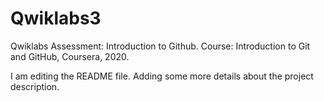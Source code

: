 # Qwiklabs3
Qwiklabs Assessment: Introduction to Github. Course: Introduction to Git and GitHub, Coursera, 2020.

I am editing the README file. Adding some more details about the project description.
